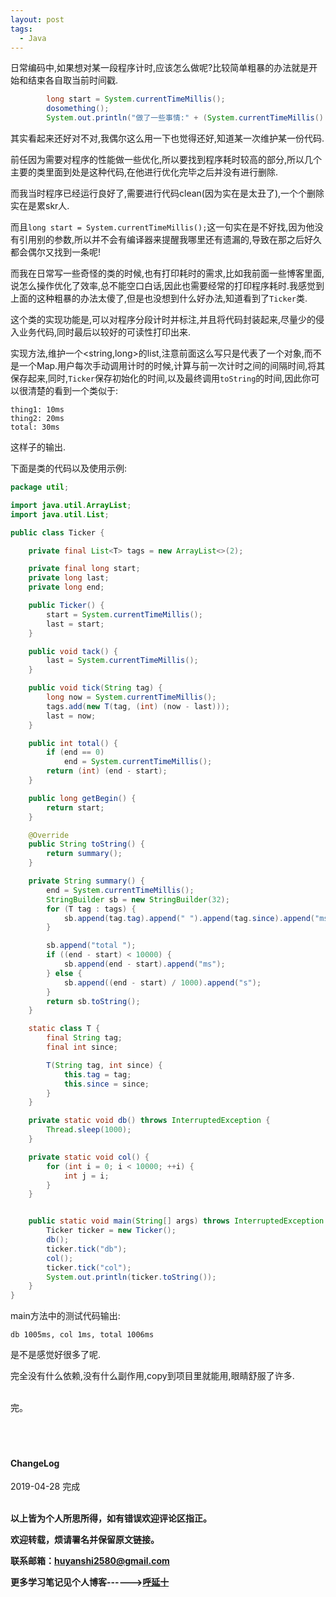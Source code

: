 ```yaml
---
layout: post
tags:
  - Java
---
```


日常编码中,如果想对某一段程序计时,应该怎么做呢?比较简单粗暴的办法就是开始和结束各自取当前时间戳.

```java
        long start = System.currentTimeMillis();
        dosomething();
        System.out.println("做了一些事情:" + (System.currentTimeMillis() - start));
```

其实看起来还好对不对,我偶尔这么用一下也觉得还好,知道某一次维护某一份代码.

前任因为需要对程序的性能做一些优化,所以要找到程序耗时较高的部分,所以几个主要的类里面到处是这种代码,在他进行优化完毕之后并没有进行删除.

而我当时程序已经运行良好了,需要进行代码clean(因为实在是太丑了),一个个删除实在是累skr人.

而且`long start = System.currentTimeMillis();`这一句实在是不好找,因为他没有引用别的参数,所以并不会有编译器来提醒我哪里还有遗漏的,导致在那之后好久都会偶尔又找到一条呢!

而我在日常写一些奇怪的类的时候,也有打印耗时的需求,比如我前面一些博客里面,说怎么操作优化了效率,总不能空口白话,因此也需要经常的打印程序耗时.我感觉到上面的这种粗暴的办法太傻了,但是也没想到什么好办法,知道看到了`Ticker`类.

这个类的实现功能是,可以对程序分段计时并标注,并且将代码封装起来,尽量少的侵入业务代码,同时最后以较好的可读性打印出来.

实现方法,维护一个<string,long>的list,注意前面这么写只是代表了一个对象,而不是一个Map.用户每次手动调用计时的时候,计算与前一次计时之间的间隔时间,将其保存起来,同时,`Ticker`保存初始化的时间,以及最终调用`toString`的时间,因此你可以很清楚的看到一个类似于:

```
thing1: 10ms
thing2: 20ms
total: 30ms
```
这样子的输出.

下面是类的代码以及使用示例:

```java
package util;

import java.util.ArrayList;
import java.util.List;

public class Ticker {

    private final List<T> tags = new ArrayList<>(2);

    private final long start;
    private long last;
    private long end;

    public Ticker() {
        start = System.currentTimeMillis();
        last = start;
    }

    public void tack() {
        last = System.currentTimeMillis();
    }

    public void tick(String tag) {
        long now = System.currentTimeMillis();
        tags.add(new T(tag, (int) (now - last)));
        last = now;
    }

    public int total() {
        if (end == 0)
            end = System.currentTimeMillis();
        return (int) (end - start);
    }

    public long getBegin() {
        return start;
    }

    @Override
    public String toString() {
        return summary();
    }

    private String summary() {
        end = System.currentTimeMillis();
        StringBuilder sb = new StringBuilder(32);
        for (T tag : tags) {
            sb.append(tag.tag).append(" ").append(tag.since).append("ms, ");
        }

        sb.append("total ");
        if ((end - start) < 10000) {
            sb.append(end - start).append("ms");
        } else {
            sb.append((end - start) / 1000).append("s");
        }
        return sb.toString();
    }

    static class T {
        final String tag;
        final int since;

        T(String tag, int since) {
            this.tag = tag;
            this.since = since;
        }
    }

    private static void db() throws InterruptedException {
        Thread.sleep(1000);
    }

    private static void col() {
        for (int i = 0; i < 10000; ++i) {
            int j = i;
        }
    }


    public static void main(String[] args) throws InterruptedException {
        Ticker ticker = new Ticker();
        db();
        ticker.tick("db");
        col();
        ticker.tick("col");
        System.out.println(ticker.toString());
    }
}


```

main方法中的测试代码输出:

```
db 1005ms, col 1ms, total 1006ms

```

是不是感觉好很多了呢.

完全没有什么依赖,没有什么副作用,copy到项目里就能用,眼睛舒服了许多.



<br>
完。

<br>
<br>
<br>
<br>
<h4>ChangeLog</h4>
2019-04-28 完成
<br>
<br>

**以上皆为个人所思所得，如有错误欢迎评论区指正。**

**欢迎转载，烦请署名并保留原文链接。**

**联系邮箱：huyanshi2580@gmail.com**

**更多学习笔记见个人博客------><a href="{{ site.baseurl }}/">呼延十</a>**
